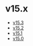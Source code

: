 # v15.x

- [v15.3](v15.3/index.md)
- [v15.2](v15.2/index.md)
- [v15.1](v15.1/index.md)
- [v15.0](v15.0/index.md)
